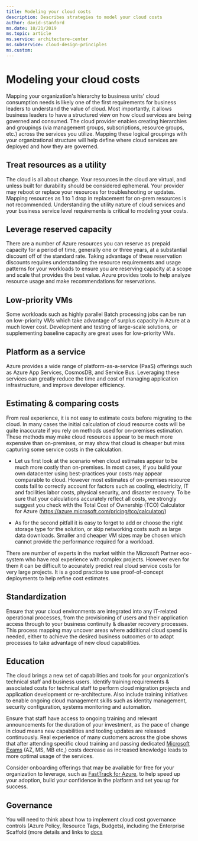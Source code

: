 ```yaml
---
title: Modeling your cloud costs
description: Describes strategies to model your cloud costs
author: david-stanford
ms.date: 10/21/2019
ms.topic: article
ms.service: architecture-center
ms.subservice: cloud-design-principles
ms.custom: 
---
```


# Modeling your cloud costs

Mapping your organization's hierarchy to business units' cloud consumption needs is likely one of the first requirements for business leaders to understand the value of cloud. Most importantly, it allows business leaders to have a structured view on how cloud services are being governed and consumed. The cloud provider enables creating hierarchies and groupings (via management groups, subscriptions, resource groups, etc.) across the services you utilize. Mapping these logical groupings with your organizational structure will help define where cloud services are deployed and how they are governed.

## Treat resources as a utility

The cloud is all about change. Your resources in the cloud are virtual, and unless built for durability should be considered ephemeral. Your provider may reboot or replace your resources for troubleshooting or updates. Mapping resources as 1 to 1 drop in replacement for on-prem resources is not recommended. Understanding the utility nature of cloud services and your business service level requirements is critical to modeling your costs.

## Leverage reserved capacity

There are a number of Azure resources you can reserve as prepaid capacity for a period of time, generally one or three years, at a substantial discount off of the standard rate. Taking advantage of these reservation discounts requires understanding the resource requirements and usage patterns for your workloads to ensure you are reserving capacity at a scope and scale that provides the best value. Azure provides tools to help analyze resource usage and make recommendations for reservations.

## Low-priority VMs

Some workloads such as highly parallel Batch processing jobs can be run on low-priority VMs which take advantage of surplus capacity in Azure at a much lower cost. Development and testing of large-scale solutions, or supplementing baseline capacity are great uses for low-priority VMs.  

## Platform as a service

Azure provides a wide range of platform-as-a-service (PaaS) offerings such as Azure App Services, CosmosDB, and Service Bus. Leveraging these services can greatly reduce the time and cost of managing application infrastructure, and improve developer efficiency.

## Estimating & comparing costs

From real experience, it is not easy to estimate costs before migrating to the cloud. In many cases the initial calculation of cloud resource costs will be quite inaccurate if you rely on methods used for on-premises estimation. These methods may make cloud resources appear to be much more expensive than on-premises, or may show that cloud is cheaper but miss capturing some service costs in the calculation.

- Let us first look at the scenario when cloud estimates appear to be much more costly than on-premises. In most cases, if you build your own datacenter using best-practices your costs may appear comparable to cloud. However most estimates of on-premises resource costs fail to correctly account for factors such as cooling, electricity, IT and facilities labor costs, physical security, and disaster recovery. To be sure that your calculations accurately reflect all costs, we strongly suggest you check with the Total Cost of Ownership (TCO) Calculator for Azure (https://azure.microsoft.com/pricing/tco/calculator/)  

- As for the second pitfall it is easy to forget to add or choose the right storage type for the solution, or skip networking costs such as large data downloads. Smaller and cheaper VM sizes may be chosen which cannot provide the performance required for a workload.

There are number of experts in the market within the Microsoft Partner eco-system who have real experience with complex projects. However even for them it can be difficult to accurately predict real cloud service costs for very large projects. It is a good practice to use proof-of-concept deployments to help refine cost estimates.

## Standardization

Ensure that your cloud environments are integrated into any IT-related operational processes, from the provisioning of users and their application access through to your business continuity & disaster recovery processes. This process mapping may uncover areas where additional cloud spend is needed, either to achieve the desired business outcomes or to adapt processes to take advantage of new cloud capabilities.

## Education

The cloud brings a new set of capabilities and tools for your organization's technical staff and business users. Identify training requirements & associated costs for technical staff to perform cloud migration projects and application development or re-architecture. Also include training initiatives to enable ongoing cloud management skills such as identity management, security configuration, systems monitoring and automation.

Ensure that staff have access to ongoing training and relevant announcements for the duration of your investment, as the pace of change in cloud means new capabilities and tooling updates are released continuously. Real experience of many customers across the globe shows that after attending specific cloud training and passing dedicated [Microsoft Exams](https://www.microsoft.com/learning/exam-list.aspx) (AZ, MS, MB etc,) costs decrease as increased knowledge leads to more optimal usage of the services.

Consider onboarding offerings that may be available for free for your organization to leverage, such as [FastTrack for Azure](https://azure.microsoft.com/programs/azure-fasttrack/partners/), to help speed up your adoption, build your confidence in the platform and set you up for success.

## Governance

You will need to think about how to implement cloud cost governance controls (Azure Policy, Resource Tags, Budgets), including the Enterprise Scaffold (more details and links to [docs](/azure/cost-management/tutorial-acm-create-budgets?toc=/azure/billing/TOC.json)